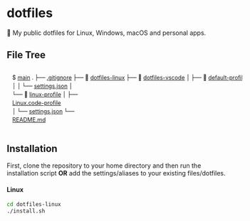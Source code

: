 # dotfiles
🔧 My public dotfiles for Linux, Windows, macOS and personal apps.

<style>
code-block {
    display: block;
    width: 100%;
    overflow-x: auto;
    white-space: pre;
    counter-reset: line;
    padding: 1em;
    font-family: "Inter", "Fira Code", monospace;
    font-size: 0.9em;
    line-height: 1.5;
    margin: 0.5em 0;
    tab-size: 4;
    hyphens: none;
}
</style>

## File Tree
<code-block>$ [main](#)
.
├── [.gitignore](.gitignore)
├── 📂 [dotfiles-linux](dotfiles-linux)
├── 📂 [dotfiles-vscode](dotfiles-vscode)
│  ├── 📂 [default-profile](dotfiles-vscode/default-profile)
│  │  ├── [Default.code-profile](dotfiles-vscode/default-profile/Default.code-profile)
│  │  └── [settings.json](dotfiles-vscode/default-profile/settings.json)
│  └── 📂 [linux-profile](dotfiles-vscode/linux-profile)
│     ├── [Linux.code-profile](dotfiles-vscode/linux-profile/Linux.code-profile)
│     └── [settings.json](dotfiles-vscode/linux-profile/settings.json)
└── [README.md](README.md)
</code-block>

## Installation
First, clone the repository to your home directory and then run the installation script **OR** add the settings/aliases to your existing files/dotfiles.

#### Linux

```bash
cd dotfiles-linux
./install.sh
```

<!--
### Windows

```powershell
git clone
cd dotfiles
./install.ps1
```

### macOS

```bash
git clone
cd dotfiles
./install.sh
```
-->